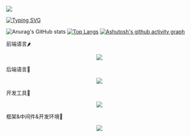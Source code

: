 <p>
  <img src="https://capsule-render.vercel.app/api?type=venom&color=0:EEFF00,100:a82da8&height=200&section=header&text=MaplePlus%20Github&fontColor=55ff55&fontSize=90&&animation=fadeIn&&textBg=false&stroke=00FFFF&strokeWidth=3" />
</p>
<a href="https://git.io/typing-svg"><img src="https://readme-typing-svg.demolab.com?font=Irish+Grover&size=50&duration=2000&pause=1000&color=6147F7&center=%E7%9C%9F%E7%9A%84&vCenter=%E7%9C%9F%E7%9A%84&repeat=%E7%9C%9F%E7%9A%84&random=%E7%9C%9F%E7%9A%84&width=1000&height=80&lines=Welcome+to+Mapleplus!+This+is+my+Github" alt="Typing SVG" /></a>

![Anurag's GitHub stats](https://github-readme-stats.vercel.app/api?username=mapleplus&count_private=true&show_icons=true&theme=yeblu&hide_title=false&rank_icon=github&line_height=55&include_all_commits=true&number_formatshort&&card_width=460&border_radius=4.5)
[![Top Langs](https://github-readme-stats.vercel.app/api/top-langs/?username=mapleplus&theme=ambient_gradient&layout=pie&hide_title=false&card_width=460)](https://github.com/anuraghazra/github-readme-stats)
[![Ashutosh's github activity graph](https://github-readme-activity-graph.vercel.app/graph?username=mapleplus&theme=merko)](https://github.com/ashutosh00710/github-readme-activity-graph)

<p>前端语言🌶️</p>
<p align="center">
  <a href="https://skillicons.dev">
    <img src="https://skillicons.dev/icons?i=html,css,js,ts" />
  </a>
</p>
<p>后端语言🌟</p>
<p align="center">
  <a href="https://skillicons.dev">
    <img src="https://skillicons.dev/icons?i=c,cpp,java,go" />
  </a>
</p>
<p>开发工具🤯</p>
<p align="center">
  <a href="https://skillicons.dev">
    <img src="https://skillicons.dev/icons?i=idea,vscode" />
  </a>
</p>
<p>框架&中间件&开发环境🍁</p>
<p align="center">
  <a href="https://skillicons.dev">
    <img src="https://skillicons.dev/icons?i=vue,spring,redis,mysql,elasticsearch,rocket,linux,docker,kubernetes" />
  </a>
</p>


